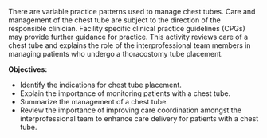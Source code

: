 There are variable practice patterns used to manage chest tubes. Care and management of the chest tube are subject to the direction of the responsible clinician. Facility specific clinical practice guidelines (CPGs) may provide further guidance for practice. This activity reviews care of a chest tube and explains the role of the interprofessional team members in managing patients who undergo a thoracostomy tube placement.

**Objectives:**
- Identify the indications for chest tube placement.
- Explain the importance of monitoring patients with a chest tube.
- Summarize the management of a chest tube.
- Review the importance of improving care coordination amongst the interprofessional team to enhance care delivery for patients with a chest tube.